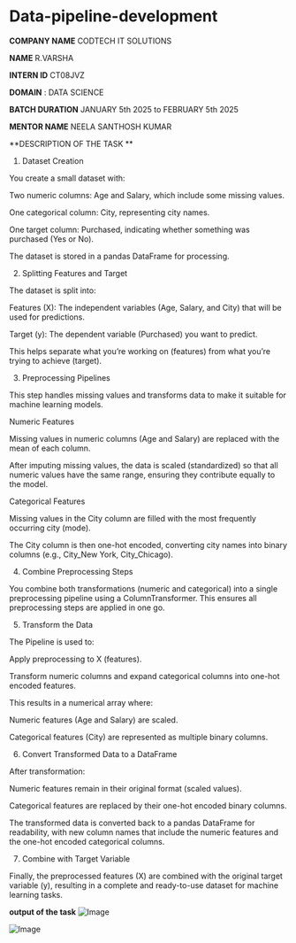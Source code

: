 # Data-pipeline-development

**COMPANY NAME** CODTECH IT SOLUTIONS

**NAME** R.VARSHA

**INTERN ID** CT08JVZ 

**DOMAIN** : DATA SCIENCE

**BATCH DURATION** JANUARY 5th 2025 to FEBRUARY 5th 2025

**MENTOR NAME** NEELA SANTHOSH KUMAR

**DESCRIPTION OF THE TASK **
1. Dataset Creation

You create a small dataset with:

Two numeric columns: Age and Salary, which include some missing values.

One categorical column: City, representing city names.

One target column: Purchased, indicating whether something was purchased (Yes or No).

The dataset is stored in a pandas DataFrame for processing.

2. Splitting Features and Target

The dataset is split into:

Features (X): The independent variables (Age, Salary, and City) that will be used for predictions.

Target (y): The dependent variable (Purchased) you want to predict.

This helps separate what you’re working on (features) from what you’re trying to achieve (target).

3. Preprocessing Pipelines

This step handles missing values and transforms data to make it suitable for machine learning models.

Numeric Features

Missing values in numeric columns (Age and Salary) are replaced with the mean of each column.

After imputing missing values, the data is scaled (standardized) so that all numeric values have the same range, ensuring they contribute equally to the model.

Categorical Features

Missing values in the City column are filled with the most frequently occurring city (mode).

The City column is then one-hot encoded, converting city names into binary columns (e.g., City_New York, City_Chicago).

4. Combine Preprocessing Steps

You combine both transformations (numeric and categorical) into a single preprocessing pipeline using a ColumnTransformer. This ensures all preprocessing steps are applied in one go.

5. Transform the Data

The Pipeline is used to:

Apply preprocessing to X (features).

Transform numeric columns and expand categorical columns into one-hot encoded features.

This results in a numerical array where:

Numeric features (Age and Salary) are scaled.

Categorical features (City) are represented as multiple binary columns.

6. Convert Transformed Data to a DataFrame

After transformation:

Numeric features remain in their original format (scaled values).

Categorical features are replaced by their one-hot encoded binary columns.

The transformed data is converted back to a pandas DataFrame for readability, with new column names that include the numeric features and the one-hot encoded categorical columns.

7. Combine with Target Variable

Finally, the preprocessed features (X) are combined with the original target variable (y), resulting in a complete and ready-to-use dataset for machine learning tasks.

**output of the task**
![Image](https://github.com/user-attachments/assets/032d3bd4-a692-430b-b977-f987e9bf40b8)

![Image](https://github.com/user-attachments/assets/f242465c-af25-470b-9f20-a2b32a72630e)
